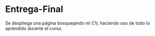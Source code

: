 # Entrega-Final
Se despliega una página bosquejando mi CV, haciendo uso de todo lo aprendido durante el curso.
